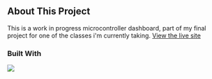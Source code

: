 ## About This Project

This is a work in progress microcontroller dashboard, part of my final project for one of the classes i'm currently taking.
[View the live site](https://dashboard32.netlify.app/)

### Built With
[![](https://skills.thijs.gg/icons?i=jreact,vite,ts&theme=light)](https://skills.thijs.gg)
